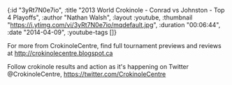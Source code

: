 {:id "3yRt7N0e7io",
 :title "2013 World Crokinole - Conrad vs Johnston - Top 4 Playoffs",
 :author "Nathan Walsh",
 :layout :youtube,
 :thumbnail "https://i.ytimg.com/vi/3yRt7N0e7io/mqdefault.jpg",
 :duration "00:06:44",
 :date "2014-04-09",
 :youtube-tags []}


For more from CrokinoleCentre, find full tournament previews and reviews at http://crokinolecentre.blogspot.ca

Follow crokinole results and action as it's happening on Twitter @CrokinoleCentre, https://twitter.com/CrokinoleCentre
